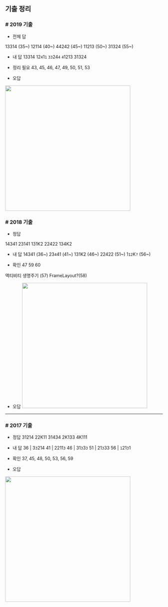 ## **기출 정리**

### **# 2019 기출**

- 전체 답


13314 (35~)
12114 (40~)
44242 (45~)
11213 (50~)
31324 (55~)

- 내 답
13314
12`4`1`1`
`33`24`4`
`4`1213
31324


- 정리 필요
43, 45, 46, 47, 49, 50, 51, 53

- 오답 

<img src="https://user-images.githubusercontent.com/66513003/122171781-0dc2ab80-cebb-11eb-8a55-9bc5cc38503a.png
" width="400">

### **# 2018 기출**

- 정답

14341
23141
131K2
22422
134K2


- 내 답
14341  (36~)
23`4`41  (41~)
131K2  (46~)
22422 (51~)
1`12`K`?` (56~)

- 확인
47 59 60

액티비티 생명주기 (57)
FrameLayout?(58)

- 오답
<img src="https://user-images.githubusercontent.com/66513003/122183346-1c629000-cec6-11eb-8374-3193a9f219b1.png
" width="400">


___

### **# 2017 기출**

- 정답
31214
22K11
31434
2K133
4K111

- 내 답
36 | 3`3`214
41 | 2211`3`
46 | 31`3`3`3`
51 | 21`3`33
56 | `1`21`3`1


- 확인
37, 45, 48, 50, 53, 56, 59

- 오답

<img src="https://user-images.githubusercontent.com/66513003/122190504-d65cfa80-cecc-11eb-9d3b-744b884ce30a.png
" width="400">